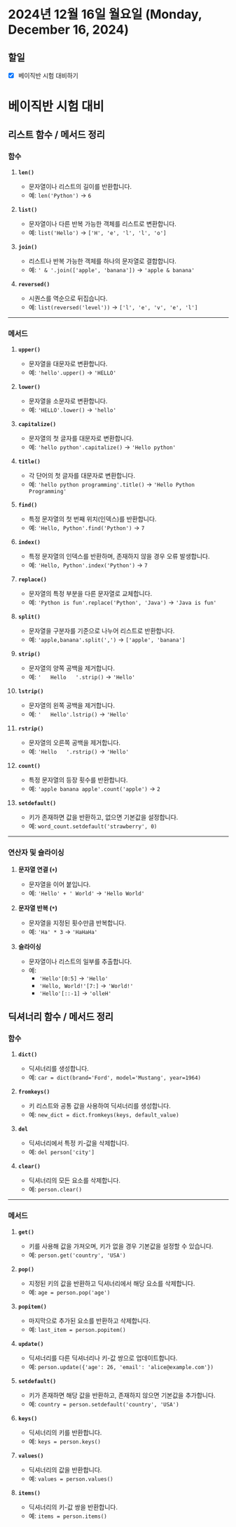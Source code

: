 # 2024년 12월 16일 월요일 (Monday, December 16, 2024)

## 할일
- [x] 베이직반 시험 대비하기

# 베이직반 시험 대비
## 리스트 함수 / 메서드 정리
### 함수

1. **`len()`**
   - 문자열이나 리스트의 길이를 반환합니다.
   - 예: `len('Python')` → `6`

2. **`list()`**
   - 문자열이나 다른 반복 가능한 객체를 리스트로 변환합니다.
   - 예: `list('Hello')` → `['H', 'e', 'l', 'l', 'o']`

3. **`join()`**
   - 리스트나 반복 가능한 객체를 하나의 문자열로 결합합니다.
   - 예: `' & '.join(['apple', 'banana'])` → `'apple & banana'`

4. **`reversed()`**
   - 시퀀스를 역순으로 뒤집습니다.
   - 예: `list(reversed('level'))` → `['l', 'e', 'v', 'e', 'l']`
---
### 메서드

1. **`upper()`**
   - 문자열을 대문자로 변환합니다.
   - 예: `'hello'.upper()` → `'HELLO'`

2. **`lower()`**
   - 문자열을 소문자로 변환합니다.
   - 예: `'HELLO'.lower()` → `'hello'`

3. **`capitalize()`**
   - 문자열의 첫 글자를 대문자로 변환합니다.
   - 예: `'hello python'.capitalize()` → `'Hello python'`

4. **`title()`**
   - 각 단어의 첫 글자를 대문자로 변환합니다.
   - 예: `'hello python programming'.title()` → `'Hello Python Programming'`

5. **`find()`**
   - 특정 문자열의 첫 번째 위치(인덱스)를 반환합니다.
   - 예: `'Hello, Python'.find('Python')` → `7`

6. **`index()`**
   - 특정 문자열의 인덱스를 반환하며, 존재하지 않을 경우 오류 발생합니다.
   - 예: `'Hello, Python'.index('Python')` → `7`

7. **`replace()`**
   - 문자열의 특정 부분을 다른 문자열로 교체합니다.
   - 예: `'Python is fun'.replace('Python', 'Java')` → `'Java is fun'`

8. **`split()`**
   - 문자열을 구분자를 기준으로 나누어 리스트로 반환합니다.
   - 예: `'apple,banana'.split(',')` → `['apple', 'banana']`

9. **`strip()`**
   - 문자열의 양쪽 공백을 제거합니다.
   - 예: `'   Hello   '.strip()` → `'Hello'`

10. **`lstrip()`**
    - 문자열의 왼쪽 공백을 제거합니다.
    - 예: `'   Hello'.lstrip()` → `'Hello'`

11. **`rstrip()`**
    - 문자열의 오른쪽 공백을 제거합니다.
    - 예: `'Hello   '.rstrip()` → `'Hello'`

12. **`count()`**
    - 특정 문자열의 등장 횟수를 반환합니다.
    - 예: `'apple banana apple'.count('apple')` → `2`

13. **`setdefault()`**
    - 키가 존재하면 값을 반환하고, 없으면 기본값을 설정합니다.
    - 예: `word_count.setdefault('strawberry', 0)`

---
### 연산자 및 슬라이싱

1. **문자열 연결 (`+`)**
   - 문자열을 이어 붙입니다.
   - 예: `'Hello' + ' World'` → `'Hello World'`

2. **문자열 반복 (`*`)**
   - 문자열을 지정된 횟수만큼 반복합니다.
   - 예: `'Ha' * 3` → `'HaHaHa'`

3. **슬라이싱**
   - 문자열이나 리스트의 일부를 추출합니다.
   - 예:
     - `'Hello'[0:5]` → `'Hello'`
     - `'Hello, World!'[7:]` → `'World!'`
     - `'Hello'[::-1]` → `'olleH'`


## 딕셔너리 함수 / 메서드 정리
### 함수
1. **`dict()`**
   - 딕셔너리를 생성합니다.
   - 예: `car = dict(brand='Ford', model='Mustang', year=1964)`

2. **`fromkeys()`**
   - 키 리스트와 공통 값을 사용하여 딕셔너리를 생성합니다.
   - 예: `new_dict = dict.fromkeys(keys, default_value)`

3. **`del`**
   - 딕셔너리에서 특정 키-값을 삭제합니다.
   - 예: `del person['city']`

4. **`clear()`**
   - 딕셔너리의 모든 요소를 삭제합니다.
   - 예: `person.clear()`
---
### 메서드

1. **`get()`**
   - 키를 사용해 값을 가져오며, 키가 없을 경우 기본값을 설정할 수 있습니다.
   - 예: `person.get('country', 'USA')`

2. **`pop()`**
   - 지정된 키의 값을 반환하고 딕셔너리에서 해당 요소를 삭제합니다.
   - 예: `age = person.pop('age')`

3. **`popitem()`**
   - 마지막으로 추가된 요소를 반환하고 삭제합니다.
   - 예: `last_item = person.popitem()`

4. **`update()`**
   - 딕셔너리를 다른 딕셔너리나 키-값 쌍으로 업데이트합니다.
   - 예: `person.update({'age': 26, 'email': 'alice@example.com'})`

5. **`setdefault()`**
   - 키가 존재하면 해당 값을 반환하고, 존재하지 않으면 기본값을 추가합니다.
   - 예: `country = person.setdefault('country', 'USA')`

6. **`keys()`**
   - 딕셔너리의 키를 반환합니다.
   - 예: `keys = person.keys()`

7. **`values()`**
   - 딕셔너리의 값을 반환합니다.
   - 예: `values = person.values()`

8. **`items()`**
   - 딕셔너리의 키-값 쌍을 반환합니다.
   - 예: `items = person.items()`

